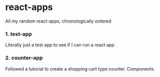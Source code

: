 # react-apps
All my random react-apps, chronologically ordered

### 1. test-app
Literally just a test app to see if I can run a react app

### 2. counter-app
Followed a tutorial to create a shopping cart type counter. Components.
